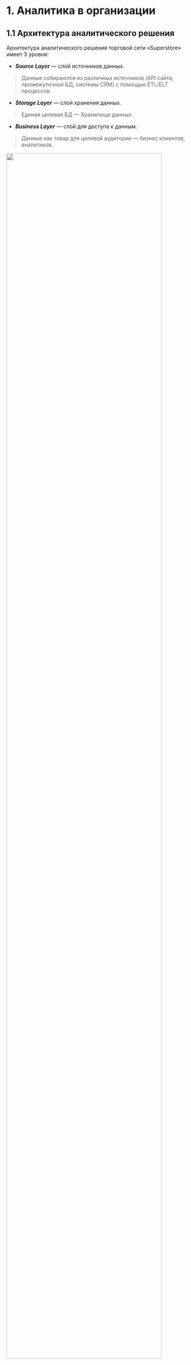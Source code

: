 # 1. Аналитика в организации
## 1.1 Архитектура аналитического решения
Архитектура аналитического решения торговой сети «Superstore» имеет 3 уровня:
- ***Source Layer*** — слой источников данных. 
> Данные собираются из различных источников (API сайта, промежуточной БД, системы CRM) с помощью ETL/ELT процессов.
- ***Storage Layer*** — слой хранения данных.
> Единая целевая БД — Хранилище данных.
- ***Business Layer*** — слой для доступа к данным.
> Данные как товар для целевой аудитории — бизнес клиентов, аналитиков.

<img src="img/architecture_of_the_analytical_solution.png" width="90%">

##### [Скачать схему](data/architecture_of_the_analytical_solution.zip)

## 1.2. Работа в Excel
Задача построить отчёты и дашборд в Excel на основе [полученных данных](data/Sample%20-%20Superstore.xls).

### 1.2.1 Знакомство с данными
После ознакомления с первичными данными, последовало их объединение в одну рабочую таблицу `Orders`, 
на основе которой будет построена отчётность и дашборд.

### 1.2.2 Составление плана отчётности
Важно определить что будет выведено и в каком виде, т.к. от этого зависит результат последующего анализа.

> Обсудить содержание отчёта с заинтересованными лицами!

Итак, отчёт будет состоять из следующих параметров и показателей:

|***Параметры и показатели***|***Визуализация***|
|---|---|
|Динамика дохода и прибыли|Диаграмма-график|
|Категории товаров (сравнение)|Линейчатая диаграмма|
|Суб-Категории товаров (сравнение)|Гистограмма|
|Региональные менеджеры (сравнение)|Гистограмма|
|Сегменты (сравнение)|Гистограмма|
|Динамика по сегментам|Диаграмма-график|
|По штатам|Картограмма|
|Основные показатели|Таблица|
|По регионам (сравнение)|Круговая|
|По возвратам в %|Круговая|

### 1.2.3 Создание отчётов (диаграмм)
Создаём диаграммы на основе сводных таблиц, следуя составленному плану:
- Динамика дохода и прибыли

<img src="img/chart_01.png" width="70%">

- Категории товаров (сравнение)

<img src="img/chart_02.png" width="70%">

- Суб-категории товаров (сравнение)

<img src="img/chart_03.png" width="70%">

- Региональные менеджеры (сравнение)

<img src="img/chart_04.png" width="70%">

- Сегменты (сравнение)

<img src="img/chart_05.png" width="70%">

- Динамика по сегментам

<img src="img/chart_06.png" width="70%">

- По штатам

<img src="img/chart_07.png" width="70%">

- Основные показатели

![table.png](img/table.png)

- По регионам (сравнение)

<img src="img/chart_08.png" width="70%">

- По возвратам в %

<img src="img/chart_09.png" width="70%">

### 1.2.4 Создание дашборда
На основе созданных диаграмм собираем дашборд. Добавляем срезы и подключаем их к отчётам. Всё красиво расставляем.

![dashboard.png](img/dashboard.png)

##### [Скачать Дашборд](data/superstore%20dashboard.xlsx)